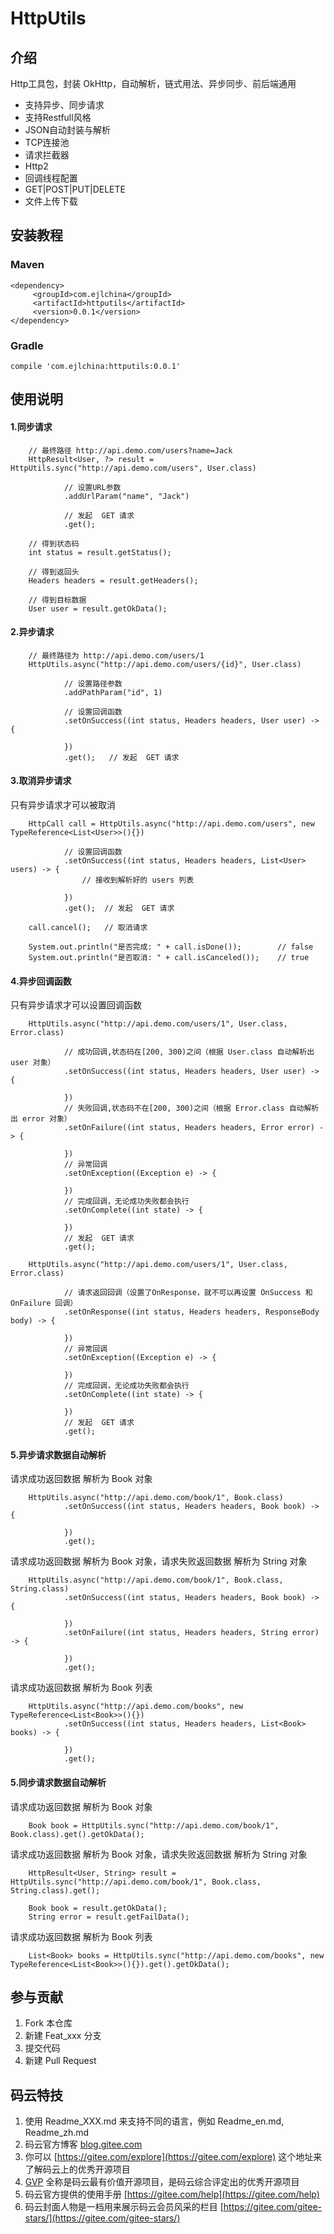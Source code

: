 # HttpUtils

## 介绍
Http工具包，封装 OkHttp，自动解析，链式用法、异步同步、前后端通用

 * 支持异步、同步请求
 * 支持Restfull风格
 * JSON自动封装与解析
 * TCP连接池
 * 请求拦截器
 * Http2
 * 回调线程配置
 * GET|POST|PUT|DELETE
 * 文件上传下载

## 安装教程

### Maven

```
<dependency>
     <groupId>com.ejlchina</groupId>
     <artifactId>httputils</artifactId>
     <version>0.0.1</version>
</dependency>
```

### Gradle

`compile 'com.ejlchina:httputils:0.0.1'`

## 使用说明

#### 1.同步请求

```
	// 最终路径 http://api.demo.com/users?name=Jack
	HttpResult<User, ?> result = HttpUtils.sync("http://api.demo.com/users", User.class)
	
			// 设置URL参数
			.addUrlParam("name", "Jack")
			
			// 发起  GET 请求
			.get();
	
	// 得到状态码
	int status = result.getStatus();

	// 得到返回头
	Headers headers = result.getHeaders();

	// 得到目标数据
	User user = result.getOkData();
```

#### 2.异步请求

```
	// 最终路径为 http://api.demo.com/users/1
	HttpUtils.async("http://api.demo.com/users/{id}", User.class)
	
			// 设置路径参数
			.addPathParam("id", 1)
			
			// 设置回调函数
			.setOnSuccess((int status, Headers headers, User user) -> {
	
			})
			.get();	  // 发起  GET 请求
```


#### 3.取消异步请求

只有异步请求才可以被取消

```
	HttpCall call = HttpUtils.async("http://api.demo.com/users", new TypeReference<List<User>>(){})
			
			// 设置回调函数
			.setOnSuccess((int status, Headers headers, List<User> users) -> {
				// 接收到解析好的 users 列表
	
			})
			.get();	 // 发起  GET 请求

	call.cancel();   // 取消请求

	System.out.println("是否完成: " + call.isDone());		 // false
	System.out.println("是否取消: " + call.isCanceled());	 // true
```

#### 4.异步回调函数

只有异步请求才可以设置回调函数

```
	HttpUtils.async("http://api.demo.com/users/1", User.class, Error.class)
			
			// 成功回调,状态码在[200, 300)之间（根据 User.class 自动解析出 user 对象）
			.setOnSuccess((int status, Headers headers, User user) -> {
	
			})
			// 失败回调,状态码不在[200, 300)之间（根据 Error.class 自动解析出 error 对象）
			.setOnFailure((int status, Headers headers, Error error) -> {
	
			})
			// 异常回调
			.setOnException((Exception e) -> {
	
			})
			// 完成回调，无论成功失败都会执行
			.setOnComplete((int state) -> {
	
			})
			// 发起  GET 请求
			.get();
```

```
	HttpUtils.async("http://api.demo.com/users/1", User.class, Error.class)
			
			// 请求返回回调（设置了OnResponse，就不可以再设置 OnSuccess 和 OnFailure 回调）
			.setOnResponse((int status, Headers headers, ResponseBody body) -> {
	
			})
			// 异常回调
			.setOnException((Exception e) -> {
	
			})
			// 完成回调，无论成功失败都会执行
			.setOnComplete((int state) -> {
	
			})
			// 发起  GET 请求
			.get();
```

#### 5.异步请求数据自动解析

请求成功返回数据 解析为 Book 对象

```
	HttpUtils.async("http://api.demo.com/book/1", Book.class)
			.setOnSuccess((int status, Headers headers, Book book) -> {
	
			})
			.get();
```

请求成功返回数据 解析为 Book 对象，请求失败返回数据 解析为 String 对象

```
	HttpUtils.async("http://api.demo.com/book/1", Book.class, String.class)
			.setOnSuccess((int status, Headers headers, Book book) -> {
	
			})
			.setOnFailure((int status, Headers headers, String error) -> {
	
			})
			.get();
```

请求成功返回数据 解析为 Book 列表

```
	HttpUtils.async("http://api.demo.com/books", new TypeReference<List<Book>>(){})
			.setOnSuccess((int status, Headers headers, List<Book> books) -> {

			})
			.get();
```

#### 5.同步请求数据自动解析

请求成功返回数据 解析为 Book 对象

```
	Book book = HttpUtils.sync("http://api.demo.com/book/1", Book.class).get().getOkData();
```

请求成功返回数据 解析为 Book 对象，请求失败返回数据 解析为 String 对象

```
	HttpResult<User, String> result = HttpUtils.sync("http://api.demo.com/book/1", Book.class, String.class).get();
	
	Book book = result.getOkData();
	String error = result.getFailData();
```

请求成功返回数据 解析为 Book 列表

```
	List<Book> books = HttpUtils.sync("http://api.demo.com/books", new TypeReference<List<Book>>(){}).get().getOkData();
```

## 参与贡献

1.  Fork 本仓库
2.  新建 Feat_xxx 分支
3.  提交代码
4.  新建 Pull Request


## 码云特技

1.  使用 Readme\_XXX.md 来支持不同的语言，例如 Readme\_en.md, Readme\_zh.md
2.  码云官方博客 [blog.gitee.com](https://blog.gitee.com)
3.  你可以 [https://gitee.com/explore](https://gitee.com/explore) 这个地址来了解码云上的优秀开源项目
4.  [GVP](https://gitee.com/gvp) 全称是码云最有价值开源项目，是码云综合评定出的优秀开源项目
5.  码云官方提供的使用手册 [https://gitee.com/help](https://gitee.com/help)
6.  码云封面人物是一档用来展示码云会员风采的栏目 [https://gitee.com/gitee-stars/](https://gitee.com/gitee-stars/)
